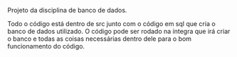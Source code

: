 Projeto da disciplina de banco de dados.

Todo o código está dentro de src junto com o código em sql que cria o banco de dados utilizado. O código pode ser rodado na íntegra que irá criar o 
banco e todas as coisas necessárias dentro dele para o bom funcionamento do código.
